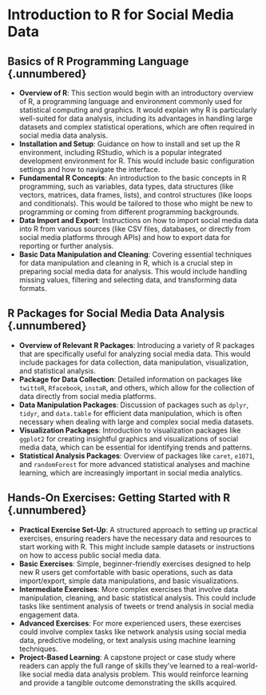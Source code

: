 # Introduction to R for Social Media Data

## Basics of R Programming Language {.unnumbered}
- **Overview of R**: This section would begin with an introductory overview of R, a programming language and environment commonly used for statistical computing and graphics. It would explain why R is particularly well-suited for data analysis, including its advantages in handling large datasets and complex statistical operations, which are often required in social media data analysis.
- **Installation and Setup**: Guidance on how to install and set up the R environment, including RStudio, which is a popular integrated development environment for R. This would include basic configuration settings and how to navigate the interface.
- **Fundamental R Concepts**: An introduction to the basic concepts in R programming, such as variables, data types, data structures (like vectors, matrices, data frames, lists), and control structures (like loops and conditionals). This would be tailored to those who might be new to programming or coming from different programming backgrounds.
- **Data Import and Export**: Instructions on how to import social media data into R from various sources (like CSV files, databases, or directly from social media platforms through APIs) and how to export data for reporting or further analysis.
- **Basic Data Manipulation and Cleaning**: Covering essential techniques for data manipulation and cleaning in R, which is a crucial step in preparing social media data for analysis. This would include handling missing values, filtering and selecting data, and transforming data formats.

## R Packages for Social Media Data Analysis {.unnumbered}
- **Overview of Relevant R Packages**: Introducing a variety of R packages that are specifically useful for analyzing social media data. This would include packages for data collection, data manipulation, visualization, and statistical analysis.
- **Package for Data Collection**: Detailed information on packages like `twitteR`, `Rfacebook`, `instaR`, and others, which allow for the collection of data directly from social media platforms.
- **Data Manipulation Packages**: Discussion of packages such as `dplyr`, `tidyr`, and `data.table` for efficient data manipulation, which is often necessary when dealing with large and complex social media datasets.
- **Visualization Packages**: Introduction to visualization packages like `ggplot2` for creating insightful graphics and visualizations of social media data, which can be essential for identifying trends and patterns.
- **Statistical Analysis Packages**: Overview of packages like `caret`, `e1071`, and `randomForest` for more advanced statistical analyses and machine learning, which are increasingly important in social media analytics.

## Hands-On Exercises: Getting Started with R {.unnumbered}
- **Practical Exercise Set-Up**: A structured approach to setting up practical exercises, ensuring readers have the necessary data and resources to start working with R. This might include sample datasets or instructions on how to access public social media data.
- **Basic Exercises**: Simple, beginner-friendly exercises designed to help new R users get comfortable with basic operations, such as data import/export, simple data manipulations, and basic visualizations.
- **Intermediate Exercises**: More complex exercises that involve data manipulation, cleaning, and basic statistical analysis. This could include tasks like sentiment analysis of tweets or trend analysis in social media engagement data.
- **Advanced Exercises**: For more experienced users, these exercises could involve complex tasks like network analysis using social media data, predictive modeling, or text analysis using machine learning techniques.
- **Project-Based Learning**: A capstone project or case study where readers can apply the full range of skills they've learned to a real-world-like social media data analysis problem. This would reinforce learning and provide a tangible outcome demonstrating the skills acquired.

